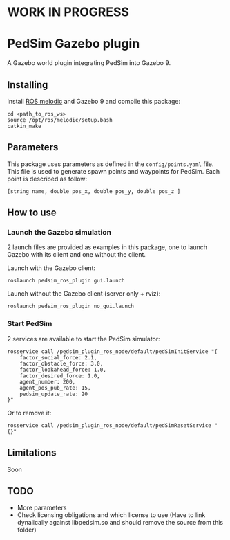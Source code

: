 # WORK IN PROGRESS
# PedSim Gazebo plugin
A Gazebo world plugin integrating PedSim into Gazebo 9.

## Installing
Install [ROS melodic](http://wiki.ros.org/melodic) and Gazebo 9 and compile this package:
```
cd <path_to_ros_ws>
source /opt/ros/melodic/setup.bash
catkin_make
````

## Parameters
This package uses parameters as defined in the `config/points.yaml` file.
This file is used to generate spawn points and waypoints for PedSim.
Each point is described as follow:
```
[string name, double pos_x, double pos_y, double pos_z ]
```

## How to use
### Launch the Gazebo simulation
2 launch files are provided as examples in this package, one to launch Gazebo with its client and one without the client.

Launch with the Gazebo client:
```
roslaunch pedsim_ros_plugin gui.launch
```
Launch without the Gazebo client (server only + rviz):
```
roslaunch pedsim_ros_plugin no_gui.launch
```

### Start PedSim
2 services are available to start the PedSim simulator:
```
rosservice call /pedsim_plugin_ros_node/default/pedSimInitService "{
    factor_social_force: 2.1,
    factor_obstacle_force: 3.0,
    factor_lookahead_force: 1.0,
    factor_desired_force: 1.0,
    agent_number: 200,
    agent_pos_pub_rate: 15,
    pedsim_update_rate: 20
}"
```
Or to remove it:
```
rosservice call /pedsim_plugin_ros_node/default/pedSimResetService "{}"
```

## Limitations
Soon

## TODO
- More parameters
- Check licensing obligations and which license to use (Have to link dynalically against libpedsim.so and should remove the source from this folder)
